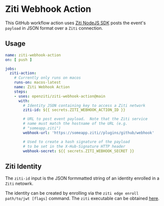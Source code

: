 # Ziti Webhook Action

This GitHub workflow action uses [Ziti NodeJS SDK](https://github.com/openziti/ziti-sdk-nodejs) posts the event's `payload` in JSON format over a `Ziti` connection.  

## Usage
```yml
name: ziti-webhook-action
on: [ push ]

jobs:
  ziti-action:
    # Currently only runs on macos
    runs-on: macos-latest
    name: Ziti Webhook Action
    steps:
    - uses: openziti/ziti-webhook-action@main
      with:
        # Identity JSON containing key to access a Ziti network
        ziti-id: ${{ secrets.ZITI_WEBHOOK_ACTION_ID }}

        # URL to post event payload.  Note that the Ziti service
        # name must match the hostname of the URL (e.g.
        # "someapp.ziti")
        webhook-url: 'https://someapp.ziti//plugins/github/webhook'

        # Used to create a hash signature of the payload
        # to be set in the X-Hub-Signature HTTP header
        webhook-secret: ${{ secrets.ZITI_WEBHOOK_SECRET }}
```
## Ziti Identity

The `ziti-id` input is the JSON formmatted string of an identity enrolled  in a `Ziti` netowrk.

The identity can be created by enrolling via the `ziti edge enroll path/to/jwt [flags]` command.  The `ziti` executable can be obtained [here](https://github.com/openziti/ziti/releases/latest).
